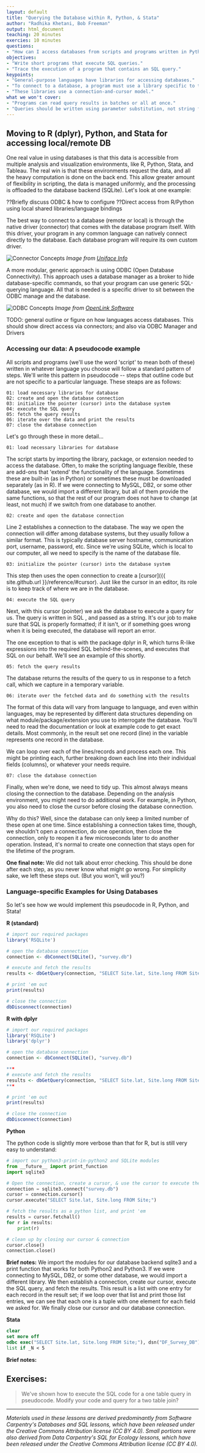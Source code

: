 ```yaml
---
layout: default
title: "Querying the Database within R, Python, & Stata"
author: "Radhika Khetani, Bob Freeman"
output: html_document
teaching: 20 minutes
exercies: 10 minutes
questions:
- "How can I access databases from scripts and programs written in Python, R, Stata, or other languages?"
objectives:
- "Write short programs that execute SQL queries."
- "Trace the execution of a program that contains an SQL query."
keypoints:
- "General-purpose languages have libraries for accessing databases."
- "To connect to a database, a program must use a library specific to that database manager."
- "These libraries use a connection-and-cursor model."
what we won't cover:
- "Programs can read query results in batches or all at once."
- "Queries should be written using parameter substitution, not string formatting."
---
```


## Moving to R (dplyr), Python, and Stata for accessing local/remote DB

One real value in using databases is that this data is accessible from multiple analysis and visualization environments, like R, Python, Stata, and Tableau. The real win is that these environments request the data, and all the heavy computation is done on the back end. This allow greater amount of flexibility in scripting, the data is managed uniformly, and the processing is offloaded to the database backend (SQLite). Let's look at one example:

??Briefly discuss ODBC & how to configure
??Direct access from R/Python using local shared libraries/language bindings

The best way to connect to a database (remote or local) is through the native driver (connector) that comes with the database program itself. With this driver, your program in any common language can natively connect directly to the database. Each database program will require its own custom driver.

![Connector  Concepts](https://github.com/IQSS/datafest/blob/master/multiple_approaches_combining_data/images/connectors2.jpg "Conceptual Overview of Database Connector")
*Image from [Uniface Info](http://unifaceinfo.com/docs/0907/Uniface_Library_HTML/ulibrary/UnifaceDatabaseConnectors_0B1A074C362F5F0369E54E0046832324.html)*

A more modular, generic approach is using ODBC (Open Database Connectivity). This approach uses a database manager as a broker to hide database-specific commands, so that your program can use generic SQL-querying language. All that is needed is a specific driver to sit between the ODBC manage and the database.

![ODBC Concepts](https://github.com/IQSS/datafest/blob/master/multiple_approaches_combining_data/images/udapcategoryodbc.png "Conceptual Overview of ODBC")
*Image from [OpenLink Software](https://uda.openlinksw.com/odbc/)*

TODO: general outline or figure on how languages access databases. This should show direct access via connectors; and also via ODBC Manager and Drivers

### Accessing our data: A pseudocode example

All scripts and programs (we'll use the word 'script' to mean both of these) written in whatever language you choose will follow a standard pattern of steps. We'll write this pattern in pseudocode -- steps that outline code but are not specific to a particular language. These steaps are as follows:

```
01: load necessary libraries for database
02: create and open the database connection
03: initialize the pointer (cursor) into the database system
04: execute the SQL query
05: fetch the query results
06: iterate over the data and print the results
07: close the database connection
```

Let's go through these in more detail...

```
01: load necessary libraries for database
```
The script starts by importing the library, package, or extension needed to access the database. Often, to make the scripting language flexible, these are add-ons that 'extend' the functionality of the language. Sometimes these are built-in (as in Python) or sometimes these must be downloaded separately (as in R).
If we were connecting to MySQL, DB2, or some other database,
we would import a different library,
but all of them provide the same functions,
so that the rest of our program does not have to change
(at least, not much)
if we switch from one database to another.

```
02: create and open the database connection
```
Line 2 establishes a connection to the database.
The way we open the connection will differ among database systems, but they usually follow a similar format. This is typically database server hostname, communication port, username, password, etc. Since we're using SQLite, which is local to our computer,
all we need to specify is the name of the database file.

```
03: initialize the pointer (cursor) into the database system
```
This step then uses the open connection to create a [cursor]({{ site.github.url }}/reference/#cursor).
Just like the cursor in an editor,
its role is to keep track of where we are in the database.

```
04: execute the SQL query
```
Next, with this cursor (pointer) we ask the database to execute a query for us. The query is written in SQL , and passed as a string. It's our job to make sure that SQL is properly formatted; if it isn't, or if something goes wrong when it is being executed, the database will report an error.

The one exception to that is with the package dplyr in R, which turns R-like expressions into the required SQL behind-the-scenes, and executes that SQL on our behalf. We'll see an example of this shortly.

```
05: fetch the query results
```
The database returns the results of the query to us in response to a fetch call, which we capture in a temporary variable.

```
06: iterate over the fetched data and do something with the results
```
The format of this data will vary from language to language, and even within languages, may be represented by different data structures depending on what module/package/extension you use to interrogate the database. You'll need to read the documentation or look at example code to get exact details. Most commonly, in the result set one record (line) in the variable represents one record in the database. 

We can loop over each of the lines/records and process each one. This might be printing each, further breaking down each line into their individual fields (columns), or whatever your needs require. 

```
07: close the database connection
```
Finally, when we're done, we need to tidy up. This almost always means closing the connection to the database. Depending on the analysis environment, you might need to do additional work. For example, in Python, you also need to close the cursor before closing the database connection.

Why do this? Well, since the database can only keep a limited number of these open at one time.
Since establishing a connection takes time, though, we shouldn't open a connection, do one operation, then close the connection, only to reopen it a few microseconds later to do another operation. Instead, it's normal to create one connection that stays open for the lifetime of the program.

**One final note:** We did not talk about error checking. This should be done after each step, as you never know what might go wrong. For simplicity sake, we left these steps out. (But you won't, will you?)

### Language-specific Examples for Using Databases

So let's see how we would implement this pseudocode in R, Python, and Stata!

**R (standard)**
```r
# import our required packages
library('RSQLite')

# open the database connection
connection <- dbConnect(SQLite(), "survey.db")

# execute and fetch the results
results <- dbGetQuery(connection, "SELECT Site.lat, Site.long FROM Site;")

# print 'em out
print(results)

# close the connection
dbDisconnect(connection)
```

**R with dplyr**
```r
# import our required packages
library('RSQLite')
library('dplyr')

# open the database connection
connection <- dbConnect(SQLite(), "survey.db")

***
# execute and fetch the results
results <- dbGetQuery(connection, "SELECT Site.lat, Site.long FROM Site;")
***

# print 'em out
print(results)

# close the connection
dbDisconnect(connection)

```

**Python**

The python code is slightly more verbose than that for R, but is still very easy to understand:

```python
# import our python3-print-in-python2 and SQLite modules
from __future__ import print_function
import sqlite3

# Open the connection, create a cursor, & use the cursor to execute the query
connection = sqlite3.connect("survey.db")
cursor = connection.cursor()
cursor.execute("SELECT Site.lat, Site.long FROM Site;")

# fetch the results as a python list, and print 'em
results = cursor.fetchall()
for r in results:
    print(r)

# clean up by closing our cursor & connection
cursor.close()
connection.close()
```

**Brief notes:** We import the modules for our database backend sqlite3 and a print function that works for both Python2 and Python3. 
If we were connecting to MySQL, DB2, or some other database,
we would import a different library. We then establish a connection, create our cursor, execute the SQL query, and fetch the results.
This result is a list with one entry for each record in the result set;
if we loop over that list and print those list entries,
we can see that each one is a tuple
with one element for each field we asked for. We finally close our cursor and our database connection.


**Stata**

```stata
clear
set more off
odbc exec("SELECT Site.lat, Site.long FROM Site;"), dsn("DF_Survey_DB")
list if _N < 5
```

**Brief notes:** 

## Exercises:
> 
> We've shown how to execute the SQL code for a one table query in pseudocode. Modify your code and query for a two table join? 
> 
> 

***

*Materials used in these lessons are derived predominantly from Software Carpentry's Databases and SQL lessons, which have been released under the Creative Commons Attribution license (CC BY 4.0). Small portions were also derived from Data Carpentry's SQL for Ecology lessons, which have been released under the Creative Commons Attribution license (CC BY 4.0).*
